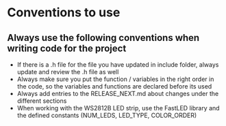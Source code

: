 # Conventions to use


## Always use the following conventions when writing code for the project
- If there is a .h file for the file you have updated in include folder, always update and review the .h file as well
- Always make sure you put the function / variables in the right order in the code, so the variables and functions are declared before its used
- Always add entries to the RELEASE_NEXT.md about changes under the different sections
- When working with the WS2812B LED strip, use the FastLED library and the defined constants (NUM_LEDS, LED_TYPE, COLOR_ORDER)
